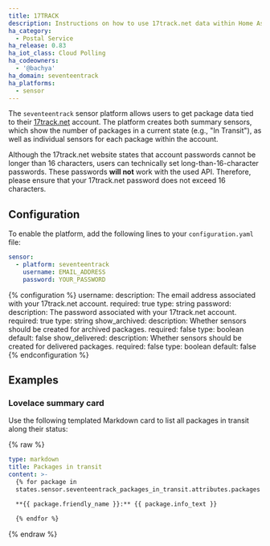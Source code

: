 ```yaml
---
title: 17TRACK
description: Instructions on how to use 17track.net data within Home Assistant
ha_category:
  - Postal Service
ha_release: 0.83
ha_iot_class: Cloud Polling
ha_codeowners:
  - '@bachya'
ha_domain: seventeentrack
ha_platforms:
  - sensor
---
```


The `seventeentrack` sensor platform allows users to get package data tied to their [17track.net](https://www.17track.net/en) account. The platform creates both summary sensors, which show the number of packages in a current state (e.g., "In Transit"), as well as individual sensors for each package within the account.

<div class='note warning'>

Although the 17track.net website states that account passwords cannot be longer than 16 characters, users can technically set long-than-16-character passwords. These passwords **will not** work with the used API. Therefore, please ensure that your 17track.net password does not exceed 16 characters.

</div>

## Configuration

To enable the platform, add the following lines to your `configuration.yaml`
file:

```yaml
sensor:
  - platform: seventeentrack
    username: EMAIL_ADDRESS
    password: YOUR_PASSWORD
```

{% configuration %}
username:
  description: The email address associated with your 17track.net account.
  required: true
  type: string
password:
  description: The password associated with your 17track.net account.
  required: true
  type: string
show_archived:
  description: Whether sensors should be created for archived packages.
  required: false
  type: boolean
  default: false
show_delivered:
  description: Whether sensors should be created for delivered packages.
  required: false
  type: boolean
  default: false
{% endconfiguration %}

## Examples

### Lovelace summary card

Use the following templated Markdown card to list all packages in transit along their status:

{% raw %}

```yaml
type: markdown
title: Packages in transit
content: >-
  {% for package in
  states.sensor.seventeentrack_packages_in_transit.attributes.packages %}

  **{{ package.friendly_name }}:** {{ package.info_text }}

  {% endfor %}
```

{% endraw %}
